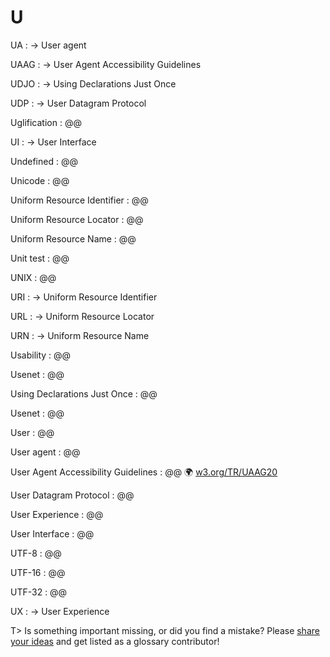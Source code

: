 # U

UA
: → User agent

UAAG
: → User Agent Accessibility Guidelines

UDJO
: → Using Declarations Just Once

UDP
: → User Datagram Protocol

Uglification
: @@

UI
: → User Interface

Undefined
: @@

Unicode
: @@

Uniform Resource Identifier
: @@

Uniform Resource Locator
: @@

Uniform Resource Name
: @@

Unit test
: @@

UNIX
: @@

URI
: → Uniform Resource Identifier

URL
: → Uniform Resource Locator

URN
: → Uniform Resource Name

Usability
: @@

Usenet
: @@

Using Declarations Just Once
: @@

Usenet
: @@

User
: @@

User agent
: @@

User Agent Accessibility Guidelines
: @@ 🌍&nbsp;[w3.org/TR/UAAG20](https://www.w3.org/TR/UAAG20/)

User Datagram Protocol
: @@

User Experience
: @@

User Interface
: @@

UTF-8
: @@

UTF-16
: @@

UTF-32
: @@

UX
: → User Experience

T> Is something important missing, or did you find a mistake? Please [share your ideas](https://github.com/j9t/web-development-glossary/blob/master/manuscript/u.md) and get listed as a glossary contributor!